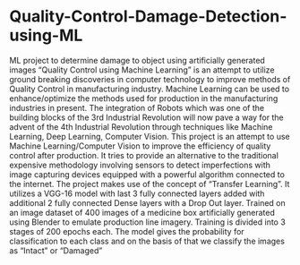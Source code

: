 # Quality-Control-Damage-Detection-using-ML
ML project to determine damage to object using artificially generated images
“Quality Control using Machine Learning” is an attempt to utilize 
ground breaking discoveries in computer technology to improve methods 
of Quality Control in manufacturing industry. Machine Learning can be 
used to enhance/optimize the methods used for production in the 
manufacturing industries in present. The integration of Robots which was 
one of the building blocks of the 3rd Industrial Revolution will now pave a 
way for the advent of the 4th Industrial Revolution through techniques like 
Machine Learning, Deep Learning, Computer Vision. 
This project is an attempt to use Machine Learning/Computer Vision 
to improve the efficiency of quality control after production. It tries to 
provide an alternative to the traditional expensive methodology involving 
sensors to detect imperfections with image capturing devices equipped 
with a powerful algorithm connected to the internet. 
The project makes use of the concept of “Transfer Learning”. It 
utilizes a VGG-16 model with last 3 fully connected layers added with 
additional 2 fully connected Dense layers with a Drop Out layer. Trained 
on an image dataset of 400 images of a medicine box artificially generated 
using Blender to emulate production line imagery. Training is divided into 
3 stages of 200 epochs each. The model gives the probability for 
classification to each class and on the basis of that we classify the images 
as “Intact” or “Damaged”